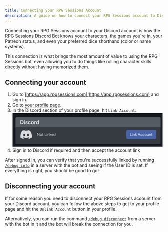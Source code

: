 ```yaml
---
title: Connecting your RPG Sessions Account
description: A guide on how to connect your RPG Sessions account to Discord
---
```


Connecting your RPG Sessions account to your Discord account is how the RPG Sessions Discord Bot knows your characters, the games you're in, your Patreon status, and even your preferred dice shorthand (color or name systems). 

This connection is what brings the most amount of value to using the RPG Sessions bot, even allowing you to do things like rolling character skills directly without having memorized them.

## Connecting your account
1. Go to [https://app.rpgsessions.com](https://app.rpgsessions.com) and sign in.
2. Go to [your profile page](https://app.rpgsessions.com/user/profile).
3. In the Discord section of your profile page, hit `Link Account`.
![Link Account](../../../assets/guides/connect-account/link-discord.png)
4. Sign in to Discord if required and then accept the account link
   
After signed in, you can verify that you're successfully linked by running [`/debug info`](/discord-bot-docs/misc/debug/#debug-info) in a server with the bot and seeing if the User ID is set. If everything is right, you should be good to go!

## Disconnecting your account
If for some reason you need to disconnect your RPG Sessions account from your Discord account, you can follow the above steps to get to your profile page and hit the `Unlink Account` button in your profile.

Alternatively, you can run the command [`/debug disconnect`](/discord-bot-docs/misc/debug/#debug-disconnect) from a server with the bot in it and the bot will break the connection for you.
